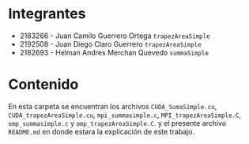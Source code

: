 # Integrantes
- 2183266 - Juan Camilo Guerrero Ortega `trapezAreaSimple`
- 2192508 - Juan Diego Claro Guerrero `trapezAreaSimple`
- 2182693 - Helman Andres Merchan Quevedo `summaSimple`

# Contenido
En esta carpeta se encuentran los archivos `CUDA_SumaSimple.cu`, `CUDA_trapezAreaSimple.cu`, `mpi_summasimple.c`, `MPI_trapezAreaSimple.C`, `omp_summasimple.c` y `omp_trapezAreaSimple.C`. y el presente archivo `README.md` en donde estara la explicación de este trabajo.

